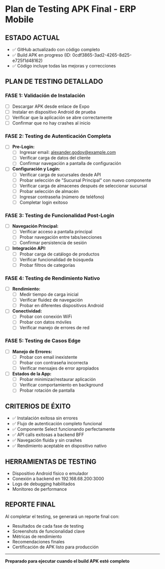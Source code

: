 # Plan de Testing APK Final - ERP Mobile

## **ESTADO ACTUAL**
- ✅ GitHub actualizado con código completo
- ✅ Build APK en progreso (ID: 0cdf3865-3ad2-4265-8d25-e725f1d48162)
- ✅ Código incluye todas las mejoras y correcciones

## **PLAN DE TESTING DETALLADO**

### **FASE 1: Validación de Instalación**
- [ ] Descargar APK desde enlace de Expo
- [ ] Instalar en dispositivo Android de prueba
- [ ] Verificar que la aplicación se abre correctamente
- [ ] Confirmar que no hay crashes al inicio

### **FASE 2: Testing de Autenticación Completa**
- [ ] **Pre-Login:**
  - [ ] Ingresar email: alexander.godoy@example.com
  - [ ] Verificar carga de datos del cliente
  - [ ] Confirmar navegación a pantalla de configuración

- [ ] **Configuración y Login:**
  - [ ] Verificar carga de sucursales desde API
  - [ ] Probar selección de "Sucursal Principal" con nuevo componente
  - [ ] Verificar carga de almacenes después de seleccionar sucursal
  - [ ] Probar selección de almacén
  - [ ] Ingresar contraseña (número de teléfono)
  - [ ] Completar login exitoso

### **FASE 3: Testing de Funcionalidad Post-Login**
- [ ] **Navegación Principal:**
  - [ ] Verificar acceso a pantalla principal
  - [ ] Probar navegación entre tabs/secciones
  - [ ] Confirmar persistencia de sesión

- [ ] **Integración API:**
  - [ ] Probar carga de catálogo de productos
  - [ ] Verificar funcionalidad de búsqueda
  - [ ] Probar filtros de categorías

### **FASE 4: Testing de Rendimiento Nativo**
- [ ] **Rendimiento:**
  - [ ] Medir tiempo de carga inicial
  - [ ] Verificar fluidez de navegación
  - [ ] Probar en diferentes dispositivos Android

- [ ] **Conectividad:**
  - [ ] Probar con conexión WiFi
  - [ ] Probar con datos móviles
  - [ ] Verificar manejo de errores de red

### **FASE 5: Testing de Casos Edge**
- [ ] **Manejo de Errores:**
  - [ ] Probar con email inexistente
  - [ ] Probar con contraseña incorrecta
  - [ ] Verificar mensajes de error apropiados

- [ ] **Estados de la App:**
  - [ ] Probar minimizar/restaurar aplicación
  - [ ] Verificar comportamiento en background
  - [ ] Probar rotación de pantalla

## **CRITERIOS DE ÉXITO**
- ✅ Instalación exitosa sin errores
- ✅ Flujo de autenticación completo funcional
- ✅ Componente Select funcionando perfectamente
- ✅ API calls exitosas a backend BFF
- ✅ Navegación fluida y sin crashes
- ✅ Rendimiento aceptable en dispositivo nativo

## **HERRAMIENTAS DE TESTING**
- Dispositivo Android físico o emulador
- Conexión a backend en 192.168.68.200:3000
- Logs de debugging habilitados
- Monitoreo de performance

## **REPORTE FINAL**
Al completar el testing, se generará un reporte final con:
- Resultados de cada fase de testing
- Screenshots de funcionalidad clave
- Métricas de rendimiento
- Recomendaciones finales
- Certificación de APK listo para producción

---
**Preparado para ejecutar cuando el build APK esté completo**
